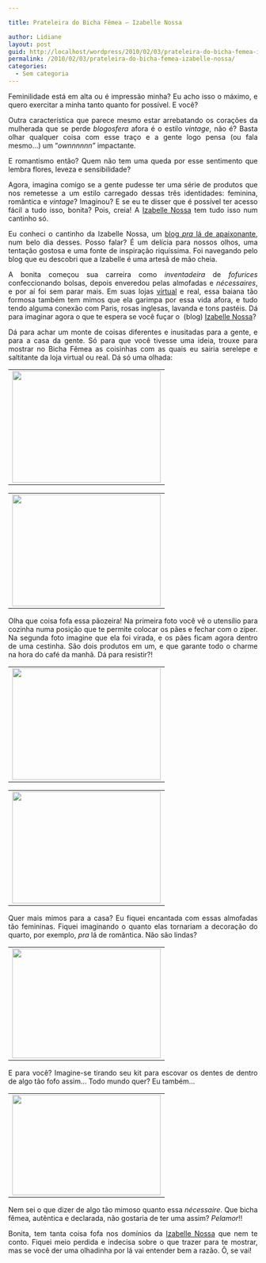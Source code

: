 ```yaml
---

title: Prateleira do Bicha Fêmea – Izabelle Nossa

author: Lidiane
layout: post
guid: http://localhost/wordpress/2010/02/03/prateleira-do-bicha-femea-izabelle-nossa/
permalink: /2010/02/03/prateleira-do-bicha-femea-izabelle-nossa/
categories:
  - Sem categoria
---
```

<p style="text-align: justify;">
  Feminilidade está em alta ou é impressão minha? Eu acho isso o máximo, e quero exercitar a minha tanto quanto for possível. E você?
</p>

<p style="text-align: justify;">
  Outra característica que parece mesmo estar arrebatando os corações da mulherada que se perde <em>blogosfera</em> afora é o estilo <em>vintage</em>, não é? Basta olhar qualquer coisa com esse traço e a gente logo pensa (ou fala mesmo…) um “<em>ownnnnnn”</em> impactante.
</p>

<p style="text-align: justify;">
  E romantismo então? Quem não tem uma queda por esse sentimento que lembra flores, leveza e sensibilidade?
</p>

<p style="text-align: justify;">
  <!--more-->
</p>

<p style="text-align: justify;">
  Agora, imagina comigo se a gente pudesse ter uma série de produtos que nos remetesse a um estilo carregado dessas três identidades: feminina, romântica e <em>vintage</em>? Imaginou? E se eu te disser que é possível ter acesso fácil a tudo isso, bonita? Pois, creia! A <a href="http://www.izabellenossa.com.br/blog/" target="_blank">Izabelle Nossa</a> tem tudo isso num cantinho só.
</p>

<p style="text-align: justify;">
  Eu conheci o cantinho da Izabelle Nossa, um <a href="http://www.izabellenossa.com.br/blog/" target="_blank">blog <em>pra</em> lá de apaixonante</a>, num belo dia desses. Posso falar? É um delícia para nossos olhos, uma tentação gostosa e uma fonte de inspiração riquíssima. Foi navegando pelo blog que eu descobri que a Izabelle é uma artesã de mão cheia.
</p>

<p style="text-align: justify;">
  A bonita começou sua carreira como <em>inventadeira</em> de <em>fofurices</em> confeccionando bolsas, depois enveredou pelas almofadas e <em>nécessaires</em>, e por aí foi sem parar mais. Em suas lojas <a href="http://www.izabellenossa.com.br/lojavirtual/aloja.php" target="_blank">virtual</a> e real, essa baiana tão formosa também tem mimos que ela garimpa por essa vida afora, e tudo tendo alguma conexão com Paris, rosas inglesas, lavanda e tons pastéis. Dá para imaginar agora o que te espera se você fuçar o  (blog) <a href="http://www.izabellenossa.com.br/blog/" target="_blank">Izabelle Nossa</a>?
</p>

<p style="text-align: justify;">
  Dá para achar um monte de coisas diferentes e inusitadas para a gente, e para a casa da gente. Só para que você tivesse uma ideia, trouxe para mostrar no Bicha Fêmea as coisinhas com as quais eu sairia serelepe e saltitante da loja virtual ou real. Dá só uma olhada:
</p>

<table align="center">
  <tr>
    <td>
      <a href="http://www.trololodemulher.com.br/blog/wp-content/uploads/2010/02/paozeira1.jpg"><img class="aligncenter size-medium wp-image-4240" title="paozeira[1]" src="http://www.trololodemulher.com.br/blog/wp-content/uploads/2010/02/paozeira1-300x225.jpg" alt="" width="300" height="225" /></a>
    </td>
  </tr>
</table>

<table align="center">
  <tr>
    <td>
      <a href="http://www.trololodemulher.com.br/blog/wp-content/uploads/2010/02/paozeira21.jpg"><img class="aligncenter size-medium wp-image-4239" title="paozeira2[1]" src="http://www.trololodemulher.com.br/blog/wp-content/uploads/2010/02/paozeira21-300x225.jpg" alt="" width="300" height="225" /></a>
    </td>
  </tr>
</table>

<p style="text-align: justify;">
  Olha que coisa fofa essa pãozeira! Na primeira foto você vê o utensílio para cozinha numa posição que te permite colocar os pães e fechar com o zíper. Na segunda foto imagine que ela foi virada, e os pães ficam agora dentro de uma cestinha. São dois produtos em um, e que garante todo o charme na hora do café da manhã. Dá para resistir?!
</p>

<table align="center">
  <tr>
    <td>
      <a href="http://www.trololodemulher.com.br/blog/wp-content/uploads/2010/02/almofffloral1.jpg"><img class="aligncenter size-medium wp-image-4236" title="almofffloral[1]" src="http://www.trololodemulher.com.br/blog/wp-content/uploads/2010/02/almofffloral1-300x225.jpg" alt="" width="300" height="225" /></a>
    </td>
  </tr>
</table>

<table align="center">
  <tr>
    <td>
      <a href="http://www.trololodemulher.com.br/blog/wp-content/uploads/2010/02/almofadatoile1.jpg"><img class="aligncenter size-medium wp-image-4235" title="almofadatoile[1]" src="http://www.trololodemulher.com.br/blog/wp-content/uploads/2010/02/almofadatoile1-300x225.jpg" alt="" width="300" height="225" /></a>
    </td>
  </tr>
</table>

<p style="text-align: justify;">
  Quer mais mimos para a casa? Eu fiquei encantada com essas almofadas tão femininas. Fiquei imaginando o quanto elas tornariam a decoração do quarto, por exemplo, <em>pra</em> lá de romântica. Não são lindas?
</p>

<table align="center">
  <tr>
    <td>
      <a href="http://www.trololodemulher.com.br/blog/wp-content/uploads/2010/02/kit1.jpg"><img class="aligncenter size-medium wp-image-4237" title="kit[1]" src="http://www.trololodemulher.com.br/blog/wp-content/uploads/2010/02/kit1-300x221.jpg" alt="" width="300" height="221" /></a>
    </td>
  </tr>
</table>

<p style="text-align: justify;">
  E para você? Imagine-se tirando seu kit para escovar os dentes de dentro de algo tão fofo assim… Todo mundo quer? Eu também…
</p>

<table align="center">
  <tr>
    <td>
      <a href="http://www.trololodemulher.com.br/blog/wp-content/uploads/2010/02/necessaire.jpg"><img class="aligncenter size-medium wp-image-4243" title="nécessaire" src="http://www.trololodemulher.com.br/blog/wp-content/uploads/2010/02/necessaire-300x202.jpg" alt="" width="300" height="202" /></a>
    </td>
  </tr>
</table>

<p style="text-align: justify;">
  Nem sei o que dizer de algo tão mimoso quanto essa <em>nécessaire</em>. Que bicha fêmea, autêntica e declarada, não gostaria de ter uma assim? <em>Pelamor</em>!!
</p>

<p style="text-align: justify;">
  Bonita, tem tanta coisa fofa nos domínios da <a href="http://www.izabellenossa.com.br/blog/" target="_blank">Izabelle Nossa</a> que nem te conto. Fiquei meio perdida e indecisa sobre o que trazer para te mostrar, mas se você der uma olhadinha por lá vai entender bem a razão. Ô, se vai!
</p>